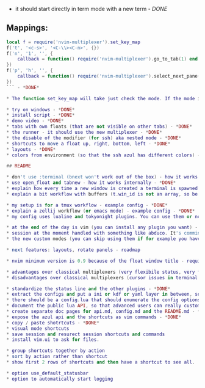 * it should start directly in term mode with a new term - *DONE*

## Mappings:

```lua
local f = require('nvim-multiplexer').set_key_map
f('t', '<c-s>', '<C-\\><C-n>', {})
f('n', '1', '', {
    callback = function() require('nvim-multiplexer').go_to_tab(1) end
})
f('p', 'h', '', {
    callback = function() require('nvim-multiplexer').select_next_pane() end
})
``` - *DONE*

* The function set_key_map will take just check the mode. If the mode is 'p' (pane mode) will do custom things. If the mode is not p, is just going to pass all arguments to the vim.api.nvim_set_key_map function. - *DONE*

* try on windows - *DONE*
* install script - *DONE*
* demo video - *DONE*
* tabs with own floats (that are not visible on other tabs) - *DONE*
* the runner - it should use the new multiplexer - *DONE*
* the disable of the modifier (for ssh) aka nested mode - *DONE*
* shortcuts to move a float up, right, bottom, left - *DONE*
* layouts - *DONE*
* colors from environment (so that the ssh azul has different colors) - *DONE*

## README

* don't use :terminal (bnext won't work out of the box) - how it works internally - *DONE*
* use open_float and tabnew - how it works internally - *DONE*
* explain how every time a new window is created a terminal is spawned automatically - how it works internally - *DONE*
* explain a bit workflow with buffers (t.win_id is not an array, so be careful when closing) - how it works internally - *DONE*

* my setup is for a tmux workflow - example config - *DONE*
* explain a zellij workflow (or emacs mode) - example config - *DONE*
* my config uses lualine and tokyonight plugins. You can use them or not. - example config - *DONE*

* at the end of the day is vim (you can install any plugin you want) - features - *DONE*
* session at the moment handled with something like abduco. It's comming to neovim. At that moment we won't need it. - features - *DONE*
* the new custom modes (you can skip using them if for example you have an emacs flow or if you use shortcuts with modifiers) - features - *DONE*

* next features: layouts, rotate panels - roadmap

* nvim minimum version is 0.9 because of the float window title - requirements - *DONE*

* advantages over classical multiplexers (very flexibile status, very flexibile shortcuts, nested_mode) - why - *DONE*
* disadvantages over classical multiplexers (cursor issues in terminal mode) - why - *DONE*

* standardize the status line and the other plugins - *DONE*
* extract the configs and put a ini or kdf or yaml layer in between, so other people than nvim devs can use it and configure it - *DONE*
* there should be a config.lua that should enumerate the config options - *DONE*
* document the public lua API, so that advanced users can really customize it - *DONE*
* create separate doc pages for api.md, config.md and the README.md - *DONE*
* expose the azul api and the shortcuts as vim commands - *DONE*
* copy / paste shotrtcuts - *DONE*
* visual mode shortcuts
* save session and resurect session shortcuts and commands
* install vim.ui to ask for files.

* group shortcuts together by action
* sort by action rather than shortcut
* show first 2 rows of shortcuts and then have a shortcut to see all.

* option use_default_statusbar
* option to automatically start logging
